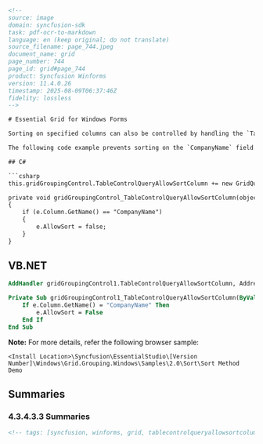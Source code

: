 ```html
<!--
source: image
domain: syncfusion-sdk
task: pdf-ocr-to-markdown
language: en (keep original; do not translate)
source_filename: page_744.jpeg
document_name: grid
page_number: 744
page_id: grid#page_744
product: Syncfusion Winforms
version: 11.4.0.26
timestamp: 2025-08-09T06:37:46Z
fidelity: lossless
-->

# Essential Grid for Windows Forms

Sorting on specified columns can also be controlled by handling the `TableControlQueryAllowSortColumn` event. The event accepts an instance of `GridQueryAllowSortColumnEventArgs` as a parameter that contains the details of the column being affected. Using this instance, you can check for a particular column and cancel the sorting behavior.

The following code example prevents sorting on the `CompanyName` field.

## C#

```csharp
this.gridGroupingControl.TableControlQueryAllowSortColumn += new GridQueryAllowSortColumnEventHandler(gridGroupingControl_TableControlQueryAllowSortColumn);

private void gridGroupingControl_TableControlQueryAllowSortColumn(object sender, GridQueryAllowSortColumnEventArgs e)
{
    if (e.Column.GetName() == "CompanyName")
    {
        e.AllowSort = false;
    }
}
```

## VB.NET

```vb
AddHandler gridGroupingControl1.TableControlQueryAllowSortColumn, AddressOf gridGroupingControl1_TableControlQueryAllowSortColumn

Private Sub gridGroupingControl1_TableControlQueryAllowSortColumn(ByVal sender As Object, ByVal e As GridQueryAllowSortColumnEventArgs)
    If e.Column.GetName() = "CompanyName" Then
        e.AllowSort = False
    End If
End Sub
```

**Note:** For more details, refer the following browser sample:

```
<Install Location>\Syncfusion\EssentialStudio\[Version Number]\Windows\Grid.Grouping.Windows\Samples\2.0\Sort\Sort Method Demo
```

## Summaries

### 4.3.4.3.3 Summaries
```html
<!-- tags: [syncfusion, winforms, grid, tablecontrolqueryallowsortcolumn, gridqueryallowsortcolumneventargs, essential studio, 11.4.0.26, control properties, column sorting, event handlers, c#, vb.net, APIs, code examples] keywords: [sorting, grid control, windows forms, column names, event control, event handling, c# code, vb.net code, method demo, summarization] -->
```
